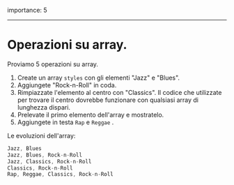importance: 5

---

# Operazioni su array.

Proviamo 5 operazioni su array.

1. Create un array `styles` con gli elementi "Jazz" e "Blues".
2. Aggiungete "Rock-n-Roll" in coda.
3. Rimpiazzate l'elemento al centro con "Classics". Il codice che utilizzate per trovare il centro dovrebbe funzionare con qualsiasi array di lunghezza dispari.
4. Prelevate il primo elemento dell'array e mostratelo.
5. Aggiungete in testa `Rap` e `Reggae` .

Le evoluzioni dell'array:

```js no-beautify
Jazz, Blues
Jazz, Blues, Rock-n-Roll
Jazz, Classics, Rock-n-Roll
Classics, Rock-n-Roll
Rap, Reggae, Classics, Rock-n-Roll
```

